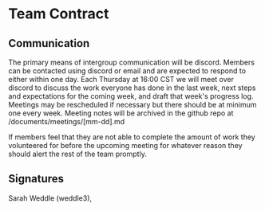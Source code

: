 # Team Contract

## Communication
The primary means of intergroup communication will be discord. Members can be contacted using discord or email and are expected to respond to either within one day. Each Thursday at 16:00 CST we will meet over discord to discuss the work everyone has done in the last week, next steps and expectations for the coming week, and draft that week's progress log. Meetings may be rescheduled if necessary but there should be at minimum one every week. Meeting notes will be archived in the github repo at /documents/meetings/[mm-dd].md

If members feel that they are not able to complete the amount of work they volunteered for before the upcoming meeting for whatever reason they should alert the rest of the team promptly.  


## Signatures
Sarah Weddle (weddle3), 